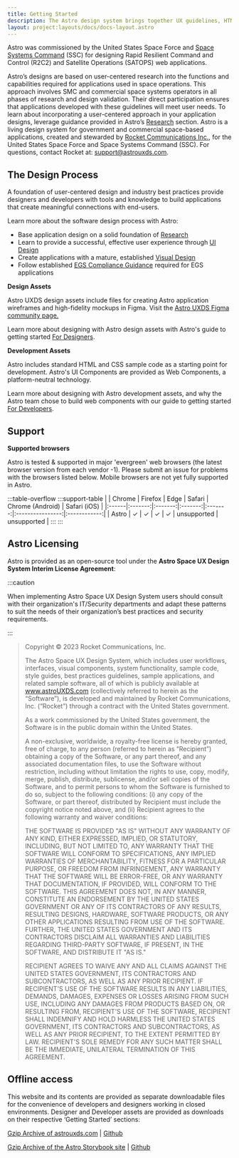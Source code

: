 ```yaml
---
title: Getting Started
description: The Astro design system brings together UX guidelines, HTML/CSS framework, and web components to design and develop a modern, consistent user experience.
layout: project:layouts/docs/docs-layout.astro
---
```


Astro was commissioned by the United States Space Force and [Space Systems Command](https://www.ssc.spaceforce.mil) (SSC) for designing Rapid Resilient Command and Control (R2C2) and Satellite Operations (SATOPS) web applications.

Astro’s designs are based on user-centered research into the functions and capabilities required for applications used in space operations. This approach involves SMC and commercial space systems operators in all phases of research and design validation. Their direct participation ensures that applications developed with these guidelines will meet user needs. To learn about incorporating a user-centered approach in your application designs, leverage guidance provided in Astro’s [Research](/design-process/research/) section. Astro is a living design system for government and commercial space-based applications, created and stewarded by [Rocket Communications Inc.](https://rocketcom.com/), for the United States Space Force and Space Systems Command (SSC). For questions, contact Rocket at: [support@astrouxds.com](mailto:support@astrouxds.com).

## The Design Process

A foundation of user-centered design and industry best practices provide designers and developers with tools and knowledge to build applications that create meaningful connections with end-users.

Learn more about the software design process with Astro:

- Base application design on a solid foundation of [Research](/design-process/research)
- Learn to provide a successful, effective user experience through [UI Design](/design-process/ui-design)
- Create applications with a mature, established [Visual Design](/design-process/visual-design)
- Follow established [EGS Compliance Guidance](/compliance/egs-design-compliance/) required for EGS applications

**Design Assets**

Astro UXDS design assets include files for creating Astro application wireframes and high-fidelity mockups in Figma. Visit the [Astro UXDS Figma community page.](https://www.figma.com/@astrouxds)

Learn more about designing with Astro design assets with Astro's guide to getting started [For Designers](/getting-started/designers).

**Development Assets**

Astro includes standard HTML and CSS sample code as a starting point for development. Astro's UI Components are provided as Web Components, a platform-neutral technology.

Learn more about designing with Astro development assets, and why the Astro team chose to build web components with our guide to getting started [For Developers](/getting-started/developers).

## Support

**Supported browsers**

Astro is tested & supported in major 'evergreen' web browsers (the latest browser version from each vendor -1). Please submit an issue for problems with the browsers listed below. Mobile browsers are not yet fully supported in Astro.

:::table-overflow
:::support-table
|       | Chrome  | Firefox |  Edge   | Safari  | Chrome (Android) | Safari (iOS) |
|:------|:-------:|:-------:|:-------:|:-------:|:----------------:|:------------:|
| Astro | &check; | &check; | &check; | &check; |   unsupported    | unsupported  |
:::
:::

<!-- ## Versioning

Current version: 7.0 -->

## Astro Licensing

Astro is provided as an open-source tool under the **Astro Space UX Design System Interim License Agreement**:

:::caution

When implementing Astro Space UX Design System users should consult with their organization's IT/Security departments and adapt these patterns to suit the needs of their organization’s best practices and security requirements.

:::

> Copyright © 2023 Rocket Communications, Inc.
>
> The Astro Space UX Design System, which includes user workflows, interfaces, visual components, system functionality, sample code, style guides, best practices guidelines, sample applications, and related sample software, all of which is publicly available at www.astroUXDS.com (collectively referred to herein as the “Software”), is developed and maintained by Rocket Communications, Inc. (“Rocket”) through a contract with the United States government.
>
> As a work commissioned by the United States government, the Software is in the public domain within the United States.
>
> A non-exclusive, worldwide, a royalty-free license is hereby granted, free of charge, to any person (referred to herein as “Recipient”) obtaining a copy of the Software, or any part thereof, and any associated documentation files, to use the Software without restriction, including without limitation the rights to use, copy, modify, merge, publish, distribute, sublicense, and/or sell copies of the Software, and to permit persons to whom the Software is furnished to do so, subject to the following conditions: (i) any copy of the Software, or part thereof, distributed by Recipient must include the copyright notice noted above, and (ii) Recipient agrees to the following warranty and waiver conditions:
>
> THE SOFTWARE IS PROVIDED "AS IS" WITHOUT ANY WARRANTY OF ANY KIND, EITHER EXPRESSED, IMPLIED, OR STATUTORY, INCLUDING, BUT NOT LIMITED TO, ANY WARRANTY THAT THE SOFTWARE WILL CONFORM TO SPECIFICATIONS, ANY IMPLIED WARRANTIES OF MERCHANTABILITY, FITNESS FOR A PARTICULAR PURPOSE, OR FREEDOM FROM INFRINGEMENT, ANY WARRANTY THAT THE SOFTWARE WILL BE ERROR-FREE, OR ANY WARRANTY THAT DOCUMENTATION, IF PROVIDED, WILL CONFORM TO THE SOFTWARE. THIS AGREEMENT DOES NOT, IN ANY MANNER, CONSTITUTE AN ENDORSEMENT BY THE UNITED STATES GOVERNMENT OR ANY OF ITS CONTRACTORS OF ANY RESULTS, RESULTING DESIGNS, HARDWARE, SOFTWARE PRODUCTS, OR ANY OTHER APPLICATIONS RESULTING FROM USE OF THE SOFTWARE. FURTHER, THE UNITED STATES GOVERNMENT AND ITS CONTRACTORS DISCLAIM ALL WARRANTIES AND LIABILITIES REGARDING THIRD-PARTY SOFTWARE, IF PRESENT, IN THE SOFTWARE, AND DISTRIBUTE IT "AS IS."
>
> RECIPIENT AGREES TO WAIVE ANY AND ALL CLAIMS AGAINST THE UNITED STATES GOVERNMENT, ITS CONTRACTORS AND SUBCONTRACTORS, AS WELL AS ANY PRIOR RECIPIENT. IF RECIPIENT'S USE OF THE SOFTWARE RESULTS IN ANY LIABILITIES, DEMANDS, DAMAGES, EXPENSES OR LOSSES ARISING FROM SUCH USE, INCLUDING ANY DAMAGES FROM PRODUCTS BASED ON, OR RESULTING FROM, RECIPIENT'S USE OF THE SOFTWARE, RECIPIENT SHALL INDEMNIFY AND HOLD HARMLESS THE UNITED STATES GOVERNMENT, ITS CONTRACTORS AND SUBCONTRACTORS, AS WELL AS ANY PRIOR RECIPIENT, TO THE EXTENT PERMITTED BY LAW. RECIPIENT'S SOLE REMEDY FOR ANY SUCH MATTER SHALL BE THE IMMEDIATE, UNILATERAL TERMINATION OF THIS AGREEMENT.

## Offline access

This website and its contents are provided as separate downloadable files for the convenience of developers and designers working in closed environments. Designer and Developer assets are provided as downloads on their respective ‘Getting Started’ sections:

[Gzip Archive of astrouxds.com](https://github.com/RocketCommunicationsInc/astro-uxds/archive/draft.zip) | [Github](https://github.com/RocketCommunicationsInc/astro-uxds)

[Gzip Archive of the Astro Storybook site](https://github.com/RocketCommunicationsInc/astro-components/archive/master.zip) | [Github](https://github.com/RocketCommunicationsInc/astro-components)
